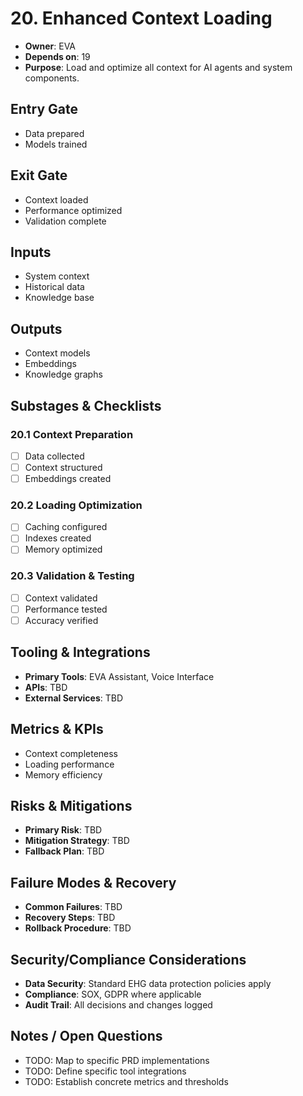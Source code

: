 # 20. Enhanced Context Loading

- **Owner**: EVA
- **Depends on**: 19
- **Purpose**: Load and optimize all context for AI agents and system components.

## Entry Gate
- Data prepared
- Models trained

## Exit Gate
- Context loaded
- Performance optimized
- Validation complete

## Inputs
- System context
- Historical data
- Knowledge base

## Outputs
- Context models
- Embeddings
- Knowledge graphs

## Substages & Checklists
### 20.1 Context Preparation
  - [ ] Data collected
  - [ ] Context structured
  - [ ] Embeddings created

### 20.2 Loading Optimization
  - [ ] Caching configured
  - [ ] Indexes created
  - [ ] Memory optimized

### 20.3 Validation & Testing
  - [ ] Context validated
  - [ ] Performance tested
  - [ ] Accuracy verified

## Tooling & Integrations
- **Primary Tools**: EVA Assistant, Voice Interface
- **APIs**: TBD
- **External Services**: TBD

## Metrics & KPIs
- Context completeness
- Loading performance
- Memory efficiency

## Risks & Mitigations
- **Primary Risk**: TBD
- **Mitigation Strategy**: TBD
- **Fallback Plan**: TBD

## Failure Modes & Recovery
- **Common Failures**: TBD
- **Recovery Steps**: TBD
- **Rollback Procedure**: TBD

## Security/Compliance Considerations
- **Data Security**: Standard EHG data protection policies apply
- **Compliance**: SOX, GDPR where applicable
- **Audit Trail**: All decisions and changes logged

## Notes / Open Questions
- TODO: Map to specific PRD implementations
- TODO: Define specific tool integrations
- TODO: Establish concrete metrics and thresholds